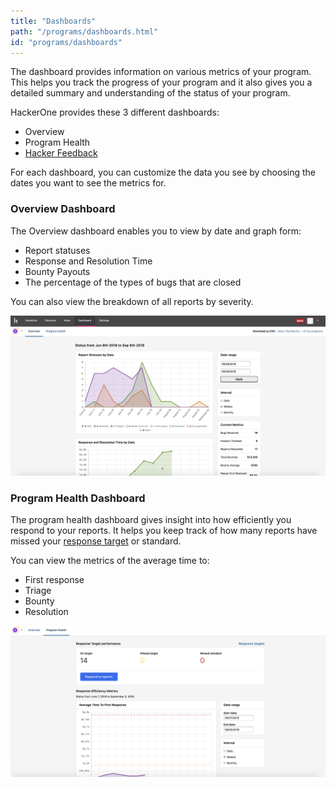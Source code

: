 ```yaml
---
title: "Dashboards"
path: "/programs/dashboards.html"
id: "programs/dashboards"
---
```


The dashboard provides information on various metrics of your program. This helps you track the progress of your program and it also gives you a detailed summary and understanding of the status of your program.  

HackerOne provides these 3 different dashboards:
* Overview
* Program Health
* [Hacker Feedback](hacker-feedback-dashboard.html)

For each dashboard, you can customize the data you see by choosing the dates you want to see the metrics for.

### Overview Dashboard
The Overview dashboard enables you to view by date and graph form:
* Report statuses
* Response and Resolution Time
* Bounty Payouts
* The percentage of the types of bugs that are closed

You can also view the breakdown of all reports by severity.

![image](./images/dashboards-1.png)

### Program Health Dashboard
The program health dashboard gives insight into how efficiently you respond to your reports. It helps you keep track of how many reports have missed your [response target](response-targets.html) or standard.

You can view the metrics of the average time to:
* First response
* Triage
* Bounty
* Resolution

![image](./images/dashboards-2.png)
